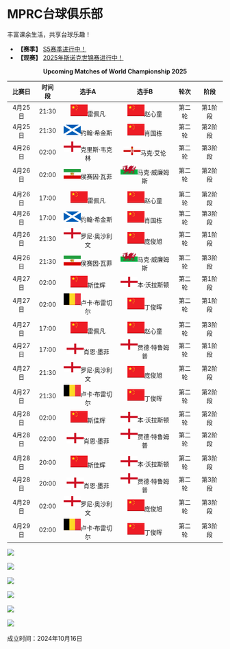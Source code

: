 # MPRC台球俱乐部

丰富课余生活，共享台球乐趣！

- **【赛季】** [S5赛季进行中！](./03-统计/1-积分榜.md)
- **【观赛】** [2025年斯诺克世锦赛进行中！](./01-概况/5-观赛专区.md)

<center><b>Upcoming Matches of World Championship 2025</b></center>

| 比赛日  |   时间段  |                    选手A                       |                   选手B                        |     轮次      |      阶段     |
| :-----: | :------: | :--------------------------------------------: | :--------------------------------------------: | :----------: | :----------: |
| 4月25日 |   21:30  |     ![](./01-概况/img/china.png)雷佩凡          |      ![](./01-概况/img/china.png)赵心童         |    第二轮     |    第1阶段   |
| 4月25日 |   21:30  |  ![](./01-概况/img/scotland.png)约翰·希金斯     |      ![](./01-概况/img/china.png)肖国栋          |    第二轮     |    第2阶段   |
| 4月26日 |   02:00  |   ![](./01-概况/img/england.png)克里斯·韦克林   |   ![](./01-概况/img/north_ireland.png)马克·艾伦  |    第二轮     |    第3阶段   |
| 4月26日 |   02:00  |    ![](./01-概况/img/iran.png)侯赛因·瓦菲       |  ![](./01-概况/img/wales.png)马克·威廉姆斯       |    第二轮     |    第2阶段   |
|         |          |                                                |                                                |              |              |
| 4月26日 |   17:00  |     ![](./01-概况/img/china.png)雷佩凡          |      ![](./01-概况/img/china.png)赵心童         |    第二轮     |    第2阶段   |
| 4月26日 |   17:00  |  ![](./01-概况/img/scotland.png)约翰·希金斯     |      ![](./01-概况/img/china.png)肖国栋          |    第二轮     |    第3阶段   |
| 4月26日 |   21:30  |   ![](./01-概况/img/england.png)罗尼·奥沙利文   |       ![](./01-概况/img/china.png)庞俊旭         |    第二轮     |    第1阶段   |
| 4月26日 |   21:30  |    ![](./01-概况/img/iran.png)侯赛因·瓦菲       |  ![](./01-概况/img/wales.png)马克·威廉姆斯       |    第二轮     |    第3阶段   |
| 4月27日 |   02:00  |     ![](./01-概况/img/china.png)斯佳辉         |    ![](./01-概况/img/england.png)本·沃拉斯顿      |    第二轮     |    第1阶段   |
| 4月27日 |   02:00  |  ![](./01-概况/img/belgium.png)卢卡·布雷切尔    |       ![](./01-概况/img/china.png)丁俊晖         |    第二轮     |    第1阶段   |
|         |          |                                                |                                                |              |              |
| 4月27日 |   17:00  |     ![](./01-概况/img/china.png)雷佩凡          |      ![](./01-概况/img/china.png)赵心童         |    第二轮     |    第3阶段   |
| 4月27日 |   17:00  |   ![](./01-概况/img/england.png)肖恩·墨菲       |     ![](./01-概况/img/england.png)贾德·特鲁姆普  |    第二轮     |    第1阶段   |
| 4月27日 |   21:30  |   ![](./01-概况/img/england.png)罗尼·奥沙利文   |       ![](./01-概况/img/china.png)庞俊旭         |    第二轮     |    第2阶段   |
| 4月27日 |   21:30  |  ![](./01-概况/img/belgium.png)卢卡·布雷切尔    |       ![](./01-概况/img/china.png)丁俊晖         |    第二轮     |    第2阶段   |
| 4月28日 |   02:00  |     ![](./01-概况/img/china.png)斯佳辉          |    ![](./01-概况/img/england.png)本·沃拉斯顿     |    第二轮     |    第2阶段   |
| 4月28日 |   02:00  |   ![](./01-概况/img/england.png)肖恩·墨菲       |     ![](./01-概况/img/england.png)贾德·特鲁姆普  |    第二轮     |    第2阶段   |
|         |          |                                                |                                                |              |              |
| 4月28日 |   20:00  |     ![](./01-概况/img/china.png)斯佳辉          |    ![](./01-概况/img/england.png)本·沃拉斯顿     |    第二轮     |    第3阶段   |
| 4月28日 |   20:00  |   ![](./01-概况/img/england.png)肖恩·墨菲       |     ![](./01-概况/img/england.png)贾德·特鲁姆普  |    第二轮     |    第3阶段   |
| 4月29日 |   02:00  |   ![](./01-概况/img/england.png)罗尼·奥沙利文   |       ![](./01-概况/img/china.png)庞俊旭         |    第二轮     |    第3阶段   |
| 4月29日 |   02:00  |  ![](./01-概况/img/belgium.png)卢卡·布雷切尔    |       ![](./01-概况/img/china.png)丁俊晖         |    第二轮     |    第3阶段   |

![](./01-概况/img/club_1.jpg)

![](./01-概况/img/club_2.jpg)

![](./01-概况/img/club_3.jpg)

![](./01-概况/img/club_4.jpg)

![](./01-概况/img/club_5.jpg)

![](./01-概况/img/club_6.jpg)

成立时间：2024年10月16日